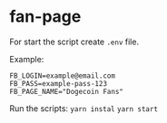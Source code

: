 # fan-page

For start the script create `.env` file.

Example:
```
FB_LOGIN=example@email.com
FB_PASS=example-pass-123
FB_PAGE_NAME="Dogecoin Fans"
```

Run the scripts: 
`yarn instal`
`yarn start`